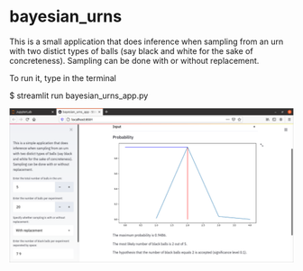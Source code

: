 # bayesian_urns

This is a small application that does inference when sampling from an urn with two distict types of balls (say black and white for the sake of concreteness). 
Sampling can be done with or without replacement.

To run it, type in the terminal

$ streamlit run bayesian_urns_app.py

<img src="bayesian_urns_app.png">
